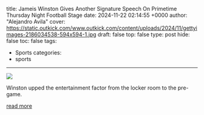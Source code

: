 title: Jameis Winston Gives Another Signature Speech On Primetime Thursday Night Football Stage
date: 2024-11-22 02:14:55 +0000
author: "Alejandro Avila"
cover: https://static.outkick.com/www.outkick.com/content/uploads/2024/11/gettyimages-2186034538-594x594-1.jpg
draft: false
top: false
type: post
hide: false
toc: false
tags:
  - Sports
categories:
  - sports
---

![](https://static.outkick.com/www.outkick.com/content/uploads/2024/11/gettyimages-2186034538-594x594-1.jpg)

Winston upped the entertainment factor from the locker room to the pre-game.

[read more](https://www.outkick.com/sports/jameis-winston-gives-another-signature-speech-primetime-thursday-night-football-stage)

